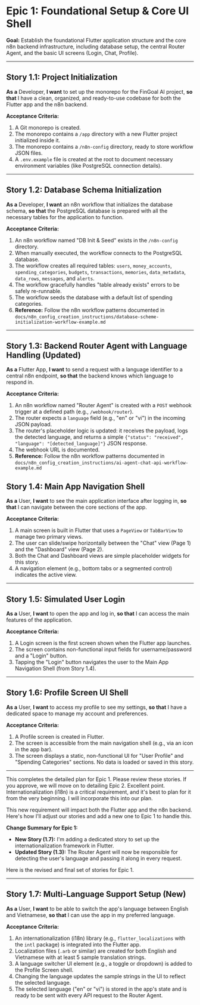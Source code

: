 # Epic 1: Foundational Setup & Core UI Shell

**Goal:** Establish the foundational Flutter application structure and the core n8n backend infrastructure, including database setup, the central Router Agent, and the basic UI screens (Login, Chat, Profile).

---

## **Story 1.1: Project Initialization**
**As a** Developer,
**I want** to set up the monorepo for the FinGoal AI project,
**so that** I have a clean, organized, and ready-to-use codebase for both the Flutter app and the n8n backend.

**Acceptance Criteria:**
1.  A Git monorepo is created.
2.  The monorepo contains a `/app` directory with a new Flutter project initialized inside it.
3.  The monorepo contains a `/n8n-config` directory, ready to store workflow JSON files.
4.  A `.env.example` file is created at the root to document necessary environment variables (like PostgreSQL connection details).

---

## **Story 1.2: Database Schema Initialization**
**As a** Developer,
**I want** an n8n workflow that initializes the database schema,
**so that** the PostgreSQL database is prepared with all the necessary tables for the application to function.

**Acceptance Criteria:**
1.  An n8n workflow named "DB Init & Seed" exists in the `/n8n-config` directory.
2.  When manually executed, the workflow connects to the PostgreSQL database.
3.  The workflow creates all required tables: `users`, `money_accounts`, `spending_categories`, `budgets`, `transactions`, `memories`, `data_metadata`, `data_rows`, `messages`, and `alerts`.
4.  The workflow gracefully handles "table already exists" errors to be safely re-runnable.
5.  The workflow seeds the database with a default list of spending categories.
6.  **Reference:** Follow the n8n workflow patterns documented in `docs/n8n_config_creation_instructions/database-scheme-initialization-workflow-example.md`

---

## **Story 1.3: Backend Router Agent with Language Handling (Updated)**
**As a** Flutter App,
**I want** to send a request with a language identifier to a central n8n endpoint,
**so that** the backend knows which language to respond in.

**Acceptance Criteria:**
1.  An n8n workflow named "Router Agent" is created with a `POST` webhook trigger at a defined path (e.g., `/webhook/router`).
2.  The router expects a `language` field (e.g., "en" or "vi") in the incoming JSON payload.
3.  The router's placeholder logic is updated: it receives the payload, logs the detected language, and returns a simple `{"status": "received", "language": "[detected_language]"}` JSON response.
4.  The webhook URL is documented.
5.  **Reference:** Follow the n8n workflow patterns documented in `docs/n8n_config_creation_instructions/ai-agent-chat-api-workflow-example.md`

## **Story 1.4: Main App Navigation Shell**
**As a** User,
**I want** to see the main application interface after logging in,
**so that** I can navigate between the core sections of the app.

**Acceptance Criteria:**
1.  A main screen is built in Flutter that uses a `PageView` or `TabBarView` to manage two primary views.
2.  The user can slide/swipe horizontally between the "Chat" view (Page 1) and the "Dashboard" view (Page 2).
3.  Both the Chat and Dashboard views are simple placeholder widgets for this story.
4.  A navigation element (e.g., bottom tabs or a segmented control) indicates the active view.

---

## **Story 1.5: Simulated User Login**
**As a** User,
**I want** to open the app and log in,
**so that** I can access the main features of the application.

**Acceptance Criteria:**
1.  A Login screen is the first screen shown when the Flutter app launches.
2.  The screen contains non-functional input fields for username/password and a "Login" button.
3.  Tapping the "Login" button navigates the user to the Main App Navigation Shell (from Story 1.4).

---

## **Story 1.6: Profile Screen UI Shell**
**As a** User,
**I want** to access my profile to see my settings,
**so that** I have a dedicated space to manage my account and preferences.

**Acceptance Criteria:**
1.  A Profile screen is created in Flutter.
2.  The screen is accessible from the main navigation shell (e.g., via an icon in the app bar).
3.  The screen displays a static, non-functional UI for "User Profile" and "Spending Categories" sections. No data is loaded or saved in this story.

***

This completes the detailed plan for Epic 1. Please review these stories. If you approve, we will move on to detailing Epic 2.
Excellent point. Internationalization (i18n) is a critical requirement, and it's best to plan for it from the very beginning. I will incorporate this into our plan.

This new requirement will impact both the Flutter app and the n8n backend. Here's how I'll adjust our stories and add a new one to Epic 1 to handle this.

**Change Summary for Epic 1:**
*   **New Story (1.7):** I'm adding a dedicated story to set up the internationalization framework in Flutter.
*   **Updated Story (1.3):** The Router Agent will now be responsible for detecting the user's language and passing it along in every request.

Here is the revised and final set of stories for Epic 1.

***

## **Story 1.7: Multi-Language Support Setup (New)**
**As a** User,
**I want** to be able to switch the app's language between English and Vietnamese,
**so that** I can use the app in my preferred language.

**Acceptance Criteria:**
1.  An internationalization (i18n) library (e.g., `flutter_localizations` with the `intl` package) is integrated into the Flutter app.
2.  Localization files (`.arb` or similar) are created for both English and Vietnamese with at least 5 sample translation strings.
3.  A language switcher UI element (e.g., a toggle or dropdown) is added to the Profile Screen shell.
4.  Changing the language updates the sample strings in the UI to reflect the selected language.
5.  The selected language ("en" or "vi") is stored in the app's state and is ready to be sent with every API request to the Router Agent.

